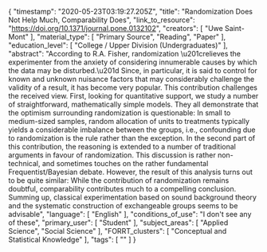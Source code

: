 {
    "timestamp": "2020-05-23T03:19:27.205Z",
    "title": "Randomization Does Not Help Much, Comparability Does",
    "link_to_resource": "https://doi.org/10.1371/journal.pone.0132102",
    "creators": [
        "Uwe Saint-Mont"
    ],
    "material_type": [
        "Primary Source",
        "Reading",
        "Paper"
    ],
    "education_level": [
        "College / Upper Division (Undergraduates)"
    ],
    "abstract": "According to R.A. Fisher, randomization \u201crelieves the experimenter from the anxiety of considering innumerable causes by which the data may be disturbed.\u201d Since, in particular, it is said to control for known and unknown nuisance factors that may considerably challenge the validity of a result, it has become very popular. This contribution challenges the received view. First, looking for quantitative support, we study a number of straightforward, mathematically simple models. They all demonstrate that the optimism surrounding randomization is questionable: In small to medium-sized samples, random allocation of units to treatments typically yields a considerable imbalance between the groups, i.e., confounding due to randomization is the rule rather than the exception. In the second part of this contribution, the reasoning is extended to a number of traditional arguments in favour of randomization. This discussion is rather non-technical, and sometimes touches on the rather fundamental Frequentist/Bayesian debate. However, the result of this analysis turns out to be quite similar: While the contribution of randomization remains doubtful, comparability contributes much to a compelling conclusion. Summing up, classical experimentation based on sound background theory and the systematic construction of exchangeable groups seems to be advisable",
    "language": [
        "English"
    ],
    "conditions_of_use": "I don't see any of these",
    "primary_user": [
        "Student"
    ],
    "subject_areas": [
        "Applied Science",
        "Social Science"
    ],
    "FORRT_clusters": [
        "Conceptual and Statistical Knowledge"
    ],
    "tags": [
        ""
    ]
}